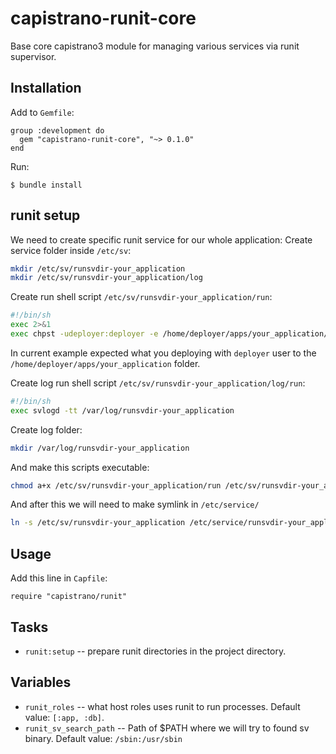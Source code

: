 # capistrano-runit-core

Base core capistrano3 module for managing various services via runit supervisor.

## Installation

Add to `Gemfile`:
```
group :development do
  gem "capistrano-runit-core", "~> 0.1.0"
end
```

Run:
```
$ bundle install
```

## runit setup

We need to create specific runit service for our whole application:
Create service folder inside `/etc/sv`:

```bash
mkdir /etc/sv/runsvdir-your_application
mkdir /etc/sv/runsvdir-your_application/log
```

Create run shell script `/etc/sv/runsvdir-your_application/run`:

```bash
#!/bin/sh
exec 2>&1
exec chpst -udeployer:deployer -e /home/deployer/apps/your_application/runit/.env runsvdir /home/deployer/apps/your_application/runit/enabled
```

In current example expected what you deploying with `deployer` user to the `/home/deployer/apps/your_application` folder.

Create log run shell script `/etc/sv/runsvdir-your_application/log/run`:

```bash
#!/bin/sh
exec svlogd -tt /var/log/runsvdir-your_application
```

Create log folder:

```bash
mkdir /var/log/runsvdir-your_application
```

And make this scripts executable:

```bash
chmod a+x /etc/sv/runsvdir-your_application/run /etc/sv/runsvdir-your_application/log/run
```

And after this we will need to make symlink in `/etc/service/`

```bash
ln -s /etc/sv/runsvdir-your_application /etc/service/runsvdir-your_application
```

## Usage

Add this line in `Capfile`:
```
require "capistrano/runit"
```

## Tasks

* `runit:setup` -- prepare runit directories in the project directory.

## Variables

* `runit_roles` -- what host roles uses runit to run processes. Default value: `[:app, :db]`.
* `runit_sv_search_path` -- Path of $PATH where we will try to found sv binary. Default value: `/sbin:/usr/sbin`


